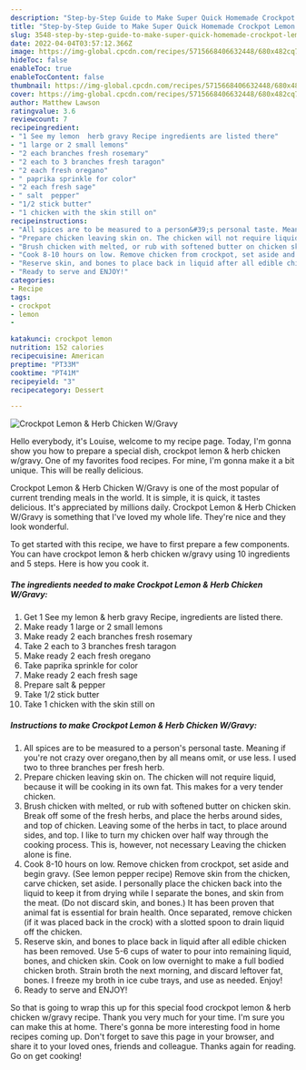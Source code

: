 ```yaml
---
description: "Step-by-Step Guide to Make Super Quick Homemade Crockpot Lemon & Herb Chicken W/Gravy"
title: "Step-by-Step Guide to Make Super Quick Homemade Crockpot Lemon & Herb Chicken W/Gravy"
slug: 3548-step-by-step-guide-to-make-super-quick-homemade-crockpot-lemon-and-amp-herb-chicken-w-gravy
date: 2022-04-04T03:57:12.366Z
image: https://img-global.cpcdn.com/recipes/5715668406632448/680x482cq70/crockpot-lemon-herb-chicken-wgravy-recipe-main-photo.jpg
hideToc: false
enableToc: true
enableTocContent: false
thumbnail: https://img-global.cpcdn.com/recipes/5715668406632448/680x482cq70/crockpot-lemon-herb-chicken-wgravy-recipe-main-photo.jpg
cover: https://img-global.cpcdn.com/recipes/5715668406632448/680x482cq70/crockpot-lemon-herb-chicken-wgravy-recipe-main-photo.jpg
author: Matthew Lawson
ratingvalue: 3.6
reviewcount: 7
recipeingredient:
- "1 See my lemon  herb gravy Recipe ingredients are listed there"
- "1 large or 2 small lemons"
- "2 each branches fresh rosemary"
- "2 each to 3 branches fresh taragon"
- "2 each fresh oregano"
- " paprika sprinkle for color"
- "2 each fresh sage"
- " salt  pepper"
- "1/2 stick butter"
- "1 chicken with the skin still on"
recipeinstructions:
- "All spices are to be measured to a person&#39;s personal taste. Meaning if you&#39;re not crazy over oregano,then by all means omit, or use less. I used two to three branches per fresh herb."
- "Prepare chicken leaving skin on. The chicken will not require liquid, because it will be cooking in its own fat. This makes for a very tender chicken."
- "Brush chicken with melted, or rub with softened butter on chicken skin. Break off some of the fresh herbs, and place the herbs around sides, and top of chicken. Leaving some of the herbs in tact, to place around sides, and top. I like to turn my chicken over half way through the cooking process. This is, however, not necessary Leaving the chicken alone is fine."
- "Cook 8-10 hours on low. Remove chicken from crockpot, set aside and begin gravy. (See lemon pepper recipe) Remove skin from the chicken,  carve chicken, set aside. I personally place the chicken back into the liquid to keep it from drying while I separate the bones, and skin from the meat. (Do not discard skin, and bones.) It has been proven that animal fat is essential for brain health.  Once separated, remove chicken (if it was placed back in the crock) with a slotted spoon to drain liquid off the chicken."
- "Reserve skin, and bones to place back in liquid after all edible chicken has been removed. Use 5-6 cups of water to pour into remaining liquid, bones, and chicken skin. Cook on low overnight to make a full bodied chicken broth. Strain broth the next morning, and discard leftover fat, bones. I freeze my broth in ice cube trays, and use as needed. Enjoy!"
- "Ready to serve and ENJOY!"
categories:
- Recipe
tags:
- crockpot
- lemon
- 

katakunci: crockpot lemon  
nutrition: 152 calories
recipecuisine: American
preptime: "PT33M"
cooktime: "PT41M"
recipeyield: "3"
recipecategory: Dessert

---
```



![Crockpot Lemon & Herb Chicken W/Gravy](https://img-global.cpcdn.com/recipes/5715668406632448/680x482cq70/crockpot-lemon-herb-chicken-wgravy-recipe-main-photo.jpg)

Hello everybody, it's Louise, welcome to my recipe page. Today, I'm gonna show you how to prepare a special dish, crockpot lemon & herb chicken w/gravy. One of my favorites food recipes. For mine, I'm gonna make it a bit unique. This will be really delicious.

Crockpot Lemon & Herb Chicken W/Gravy is one of the most popular of current trending meals in the world. It is simple, it is quick, it tastes delicious. It's appreciated by millions daily. Crockpot Lemon & Herb Chicken W/Gravy is something that I've loved my whole life. They're nice and they look wonderful.




To get started with this recipe, we have to first prepare a few components. You can have crockpot lemon & herb chicken w/gravy using 10 ingredients and 5 steps. Here is how you cook it.

<!--inarticleads1-->

##### The ingredients needed to make Crockpot Lemon & Herb Chicken W/Gravy:

1. Get 1 See my lemon & herb gravy Recipe, ingredients are listed there.
1. Make ready 1 large or 2 small lemons
1. Make ready 2 each branches fresh rosemary
1. Take 2 each to 3 branches fresh taragon
1. Make ready 2 each fresh oregano
1. Take  paprika sprinkle for color
1. Make ready 2 each fresh sage
1. Prepare  salt & pepper
1. Take 1/2 stick butter
1. Take 1 chicken with the skin still on




<!--inarticleads2-->

##### Instructions to make Crockpot Lemon & Herb Chicken W/Gravy:

1. All spices are to be measured to a person&#39;s personal taste. Meaning if you&#39;re not crazy over oregano,then by all means omit, or use less. I used two to three branches per fresh herb.
1. Prepare chicken leaving skin on. The chicken will not require liquid, because it will be cooking in its own fat. This makes for a very tender chicken.
1. Brush chicken with melted, or rub with softened butter on chicken skin. Break off some of the fresh herbs, and place the herbs around sides, and top of chicken. Leaving some of the herbs in tact, to place around sides, and top. I like to turn my chicken over half way through the cooking process. This is, however, not necessary Leaving the chicken alone is fine.
1. Cook 8-10 hours on low. Remove chicken from crockpot, set aside and begin gravy. (See lemon pepper recipe) Remove skin from the chicken,  carve chicken, set aside. I personally place the chicken back into the liquid to keep it from drying while I separate the bones, and skin from the meat. (Do not discard skin, and bones.) It has been proven that animal fat is essential for brain health.  Once separated, remove chicken (if it was placed back in the crock) with a slotted spoon to drain liquid off the chicken.
1. Reserve skin, and bones to place back in liquid after all edible chicken has been removed. Use 5-6 cups of water to pour into remaining liquid, bones, and chicken skin. Cook on low overnight to make a full bodied chicken broth. Strain broth the next morning, and discard leftover fat, bones. I freeze my broth in ice cube trays, and use as needed. Enjoy!
1. Ready to serve and ENJOY!



So that is going to wrap this up for this special food crockpot lemon & herb chicken w/gravy recipe. Thank you very much for your time. I'm sure you can make this at home. There's gonna be more interesting food in home recipes coming up. Don't forget to save this page in your browser, and share it to your loved ones, friends and colleague. Thanks again for reading. Go on get cooking!
